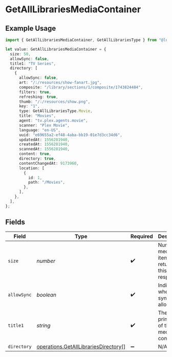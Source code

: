 # GetAllLibrariesMediaContainer

## Example Usage

```typescript
import { GetAllLibrariesMediaContainer, GetAllLibrariesType } from "@lukehagar/plexjs/sdk/models/operations";

let value: GetAllLibrariesMediaContainer = {
  size: 50,
  allowSync: false,
  title1: "TV Series",
  directory: [
    {
      allowSync: false,
      art: "/:/resources/show-fanart.jpg",
      composite: "/library/sections/1/composite/1743824484",
      filters: true,
      refreshing: true,
      thumb: "/:/resources/show.png",
      key: "1",
      type: GetAllLibrariesType.Movie,
      title: "Movies",
      agent: "tv.plex.agents.movie",
      scanner: "Plex Movie",
      language: "en-US",
      uuid: "e69655a2-ef48-4aba-bb19-01e7d3cc34d6",
      updatedAt: 1556281940,
      createdAt: 1556281940,
      scannedAt: 1556281940,
      content: true,
      directory: true,
      contentChangedAt: 9173960,
      location: [
        {
          id: 1,
          path: "/Movies",
        },
      ],
    },
  ],
};
```

## Fields

| Field                                                                                               | Type                                                                                                | Required                                                                                            | Description                                                                                         | Example                                                                                             |
| --------------------------------------------------------------------------------------------------- | --------------------------------------------------------------------------------------------------- | --------------------------------------------------------------------------------------------------- | --------------------------------------------------------------------------------------------------- | --------------------------------------------------------------------------------------------------- |
| `size`                                                                                              | *number*                                                                                            | :heavy_check_mark:                                                                                  | Number of media items returned in this response.                                                    | 50                                                                                                  |
| `allowSync`                                                                                         | *boolean*                                                                                           | :heavy_check_mark:                                                                                  | Indicates whether syncing is allowed.                                                               | false                                                                                               |
| `title1`                                                                                            | *string*                                                                                            | :heavy_check_mark:                                                                                  | The primary title of the media container.                                                           | TV Series                                                                                           |
| `directory`                                                                                         | [operations.GetAllLibrariesDirectory](../../../sdk/models/operations/getalllibrariesdirectory.md)[] | :heavy_minus_sign:                                                                                  | N/A                                                                                                 |                                                                                                     |